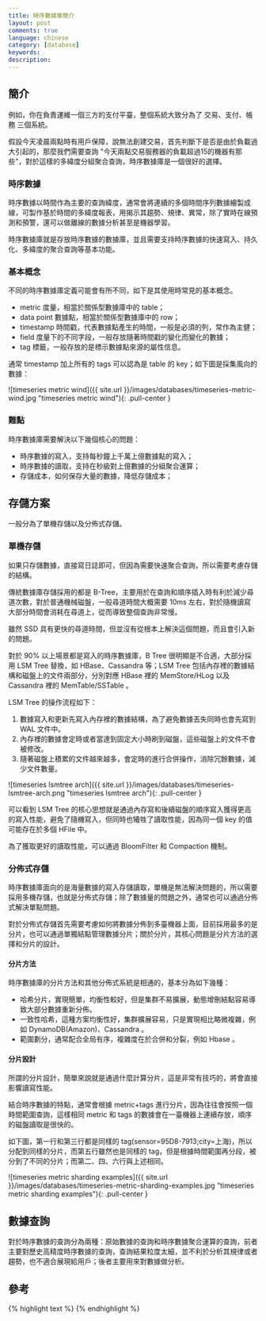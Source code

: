 ```yaml
---
title: 時序數據庫簡介
layout: post
comments: true
language: chinese
category: [database]
keywords:
description:
---
```



<!-- more -->

## 簡介

例如，你在負責運維一個三方的支付平臺，整個系統大致分為了 交易、支付、帳務 三個系統。

假設今天凌晨兩點時有用戶保障，說無法創建交易，首先判斷下是否是由於負載過大引起的，那麼我們需要查詢 "今天兩點交易服務器的負載超過15的機器有那些"，對於這樣的多緯度分組聚合查詢，時序數據庫是一個很好的選擇。

### 時序數據

時序數據以時間作為主要的查詢緯度，通常會將連續的多個時間序列數據繪製成線，可製作基於時間的多緯度報表，用揭示其趨勢、規律、異常，除了實時在線預測和預警，還可以做離線的數據分析甚至是機器學習。

時序數據庫就是存放時序數據的數據庫，並且需要支持時序數據的快速寫入、持久化、多緯度的聚合查詢等基本功能。

### 基本概念

不同的時序數據庫定義可能會有所不同，如下是其使用時常見的基本概念。

* metric 度量，相當於關係型數據庫中的 table；
* data point 數據點，相當於關係型數據庫中的 row；
* timestamp 時間戳，代表數據點產生的時間，一般是必須的列，常作為主健；
* field 度量下的不同字段，一般存放隨著時間戳的變化而變化的數據；
* tag 標籤，一般存放的是標示數據點來源的屬性信息。

通常 timestamp 加上所有的 tags 可以認為是 table 的 key；如下圖是採集風向的數據：

![timeseries metric wind]({{ site.url }}/images/databases/timeseries-metric-wind.jpg "timeseries metric wind"){: .pull-center }

### 難點

時序數據庫需要解決以下幾個核心的問題：

* 時序數據的寫入，支持每秒鐘上千萬上億數據點的寫入；
* 時序數據的讀取，支持在秒級對上億數據的分組聚合運算；
* 存儲成本，如何保存大量的數據，降低存儲成本；

## 存儲方案

一般分為了單機存儲以及分佈式存儲。

### 單機存儲

如果只存儲數據，直接寫日誌即可，但因為需要快速聚合查詢，所以需要考慮存儲的結構。

傳統數據庫存儲採用的都是 B-Tree，主要用於在查詢和順序插入時有利於減少尋道次數，對於普通機械磁盤，一般尋道時間大概需要 10ms 左右，對於隨機讀寫大部分時間會消耗在尋道上，從而導致整個查詢非常慢。

雖然 SSD 具有更快的尋道時間，但並沒有從根本上解決這個問題，而且會引入新的問題。

對於 90% 以上場景都是寫入的時序數據庫，B Tree 很明顯是不合適，大部分採用 LSM Tree 替換，如 HBase、Cassandra 等；LSM Tree 包括內存裡的數據結構和磁盤上的文件兩部分，分別對應 HBase 裡的 MemStore/HLog 以及 Cassandra 裡的 MemTable/SSTable 。

LSM Tree 的操作流程如下：

1. 數據寫入和更新先寫入內存裡的數據結構，為了避免數據丟失同時也會先寫到 WAL 文件中。
2. 內存裡的數據會定時或者當達到固定大小時刷到磁盤，這些磁盤上的文件不會被修改。
3. 隨著磁盤上積累的文件越來越多，會定時的進行合併操作，消除冗餘數據，減少文件數量。

![timeseries lsmtree arch]({{ site.url }}/images/databases/timeseries-lsmtree-arch.png "timeseries lsmtree arch"){: .pull-center }

可以看到 LSM Tree 的核心思想就是通過內存寫和後續磁盤的順序寫入獲得更高的寫入性能，避免了隨機寫入，但同時也犧牲了讀取性能，因為同一個 key 的值可能存在於多個 HFile 中。

為了獲取更好的讀取性能，可以通過 BloomFilter 和 Compaction 機制。


### 分佈式存儲

時序數據庫面向的是海量數據的寫入存儲讀取，單機是無法解決問題的，所以需要採用多機存儲，也就是分佈式存儲；除了數據量的問題之外，通常也可以通過分佈式解決單點問題。

對於分佈式存儲首先需要考慮如何將數據分佈到多臺機器上面，目前採用最多的是分片，也可以通過單獨結點管理數據分片；關於分片，其核心問題是分片方法的選擇和分片的設計。

#### 分片方法

時序數據庫的分片方法和其他分佈式系統是相通的，基本分為如下幾種：

* 哈希分片，實現簡單，均衡性較好，但是集群不易擴展，動態增刪結點容易導致大部分數據重新分佈。
* 一致性哈希，這種方案均衡性好，集群擴展容易，只是實現相比略微複雜，例如 DynamoDB(Amazon)、Cassandra 。
* 範圍劃分，通常配合全局有序，複雜度在於合併和分裂，例如 Hbase 。

#### 分片設計

所謂的分片設計，簡單來說就是通過什麼計算分片，這是非常有技巧的，將會直接影響讀寫性能。

結合時序數據的特點，通常會根據 metric+tags 進行分片，因為往往會按照一個時間範圍查詢，這樣相同 metric 和 tags 的數據會在一臺機器上連續存放，順序的磁盤讀取是很快的。

<!--
進一步我們考慮時序數據時間範圍很長的情況，需要根據時間範圍再將分成幾段，分別存儲到不同的機器上，這樣對於大範圍時序數據就可以支持併發查詢，優化查詢速度。
-->

如下圖，第一行和第三行都是同樣的 tag(sensor=95D8-7913;city=上海)，所以分配到同樣的分片，而第五行雖然也是同樣的 tag，但是根據時間範圍再分段，被分到了不同的分片；而第二、四、六行與上述相同。

![timeseries metric sharding examples]({{ site.url }}/images/databases/timeseries-metric-sharding-examples.jpg "timeseries metric sharding examples"){: .pull-center }

<!--
## 產品解析

### InfluxDB

非常優秀的時序數據庫，但只有單機版是免費開源的，集群版本是要收費的。從單機版本中可以一窺其存儲方案：在單機上InfluxDB採取類似於LSM tree的存儲結構TSM;而分片的方案InfluxDB先通過+(事實上還要加上retentionPolicy)確定ShardGroup，再通過+的hash code確定到具體的Shard。

　　這裡timestamp默認情況下是7天對齊，也就是說7天的時序數據會在一個Shard中。

timeseries-influxdb-arch.png
-->

## 數據查詢

對於時序數據的查詢分為兩種：原始數據的查詢和時序數據聚合運算的查詢，前者主要對歷史高精度時序數據的查詢，查詢結果粒度太細，並不利於分析其規律或者趨勢，也不適合展現給用戶；後者主要用來對數據做分析。

<!--
例如dashboard等UI工具使用聚合查詢展示數據分析結果。通常數據分析的查詢範圍廣，查詢的數據量大，從而導致查詢的延時比較高，而往往分析工具又要求查詢延時低，大數據量低延時是時序數據查詢面臨的主要問題，本文主要探討聚合分析查詢的優化。

　　2. 時序數據的查詢的優化

　　從前文可瞭解到，時序數據的存儲主要包含單機和分佈式存儲。時序數據根據分片規則(通常使用metric+tags+時間範圍)，將分片存儲在單機或者分佈式環境中。聚合運算查詢時，根據查詢條件查詢所有的數據分片，所有的分片按照時間戳合併形成原始數據結果，當查詢條件包含聚合運算時，會根據採樣窗口對數據進行聚合運算，最後返回運算結果。

　　數據聚合運算查詢延時的計算可以粗略的描述如下：

　　聚合運算查詢：數據分片的查詢合併 + 聚合運算+ 數據返回



-->

## 參考

<!--
http://www.sohu.com/a/153028048_115080
https://www.csdn.net/article/a/2017-05-18/15927958
https://yq.aliyun.com/articles/162566


https://zhuanlan.zhihu.com/p/22651783


http://blog.jobbole.com/88475/
http://www.michael-noll.com/blog/2013/01/18/implementing-real-time-trending-topics-in-storm/
-->

{% highlight text %}
{% endhighlight %}


